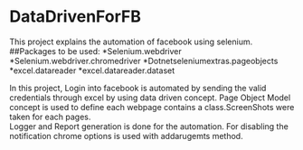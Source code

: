 # DataDrivenForFB
This project explains the automation of facebook using selenium.
##Packages to be used:
*Selenium.webdriver
*Selenium.webdriver.chromedriver
*Dotnetseleniumextras.pageobjects
*excel.datareader
*excel.datareader.dataset

In this project, Login into facebook is automated by sending the valid credentials through excel by using data driven concept. 
Page Object Model concept is used to define each webpage contains a class.ScreenShots were taken for each pages.  
Logger and Report generation is done for the automation.
For disabling the notification chrome options is used with addarugemts method.
